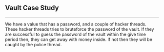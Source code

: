 ## Vault Case Study
<hr/>
We have a value that has a password, and a couple of hacker threads. These hacker threads tries to bruteforce
the password of the vault. If they are successful to guess the password of the vault within the give time period then, 
they can get away with money inside. If not then they will be caught by the police thread.